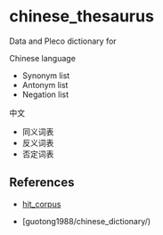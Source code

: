 # chinese_thesaurus
Data and Pleco dictionary for

Chinese language 

- Synonym list
- Antonym list
- Negation list

中文

- 同义词表
- 反义词表
- 否定词表

## References

- [hit_corpus](https://github.com/Baichenjia/Graduation-design/tree/master/emotion/mysite/Label_extract/hit_corpus)

- [guotong1988/chinese_dictionary/)
